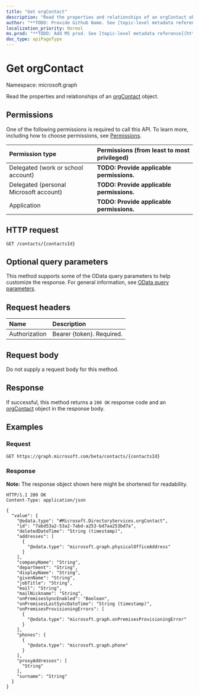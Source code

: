 ```yaml
---
title: "Get orgContact"
description: "Read the properties and relationships of an orgContact object."
author: "**TODO: Provide Github Name. See [topic-level metadata reference](https://msgo.azurewebsites.net/add/document/guidelines/metadata.html#topic-level-metadata)**"
localization_priority: Normal
ms.prod: "**TODO: Add MS prod. See [topic-level metadata reference](https://msgo.azurewebsites.net/add/document/guidelines/metadata.html#topic-level-metadata)**"
doc_type: apiPageType
---
```


# Get orgContact
Namespace: microsoft.graph

Read the properties and relationships of an [orgContact](../resources/orgcontact.md) object.

## Permissions
One of the following permissions is required to call this API. To learn more, including how to choose permissions, see [Permissions](/graph/permissions-reference).

|Permission type|Permissions (from least to most privileged)|
|:---|:---|
|Delegated (work or school account)|**TODO: Provide applicable permissions.**|
|Delegated (personal Microsoft account)|**TODO: Provide applicable permissions.**|
|Application|**TODO: Provide applicable permissions.**|

## HTTP request

<!-- {
  "blockType": "ignored"
}
-->
``` http
GET /contacts/{contactsId}
```

## Optional query parameters
This method supports some of the OData query parameters to help customize the response. For general information, see [OData query parameters](/graph/query-parameters).

## Request headers
|Name|Description|
|:---|:---|
|Authorization|Bearer {token}. Required.|

## Request body
Do not supply a request body for this method.

## Response

If successful, this method returns a `200 OK` response code and an [orgContact](../resources/orgcontact.md) object in the response body.

## Examples

### Request
<!-- {
  "blockType": "request",
  "name": "get_orgcontact"
}
-->
``` http
GET https://graph.microsoft.com/beta/contacts/{contactsId}
```


### Response
**Note:** The response object shown here might be shortened for readability.
<!-- {
  "blockType": "response",
  "truncated": true,
  "@odata.type": "Microsoft.DirectoryServices.orgContact"
}
-->
``` http
HTTP/1.1 200 OK
Content-Type: application/json

{
  "value": {
    "@odata.type": "#Microsoft.DirectoryServices.orgContact",
    "id": "7abd53a2-53a2-7abd-a253-bd7aa253bd7a",
    "deletedDateTime": "String (timestamp)",
    "addresses": [
      {
        "@odata.type": "microsoft.graph.physicalOfficeAddress"
      }
    ],
    "companyName": "String",
    "department": "String",
    "displayName": "String",
    "givenName": "String",
    "jobTitle": "String",
    "mail": "String",
    "mailNickname": "String",
    "onPremisesSyncEnabled": "Boolean",
    "onPremisesLastSyncDateTime": "String (timestamp)",
    "onPremisesProvisioningErrors": [
      {
        "@odata.type": "microsoft.graph.onPremisesProvisioningError"
      }
    ],
    "phones": [
      {
        "@odata.type": "microsoft.graph.phone"
      }
    ],
    "proxyAddresses": [
      "String"
    ],
    "surname": "String"
  }
}
```


